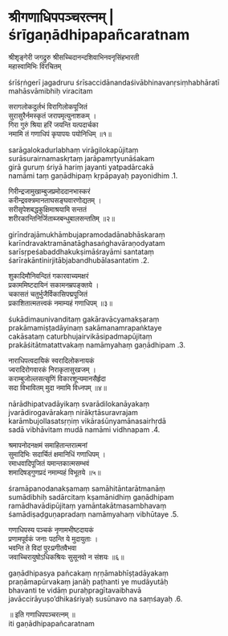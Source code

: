 # श्रीगणाधिपपञ्चरत्नम् | śrīgaṇādhipapañcaratnam

श्रीशृङ्गेरी जगद्रुरु श्रीसच्चिदानन्दशिवाभिनवनृसिंहभारती  
महास्वामिभिः विरचितम्

śrīśṛṅgerī jagadruru śrīsaccidānandaśivābhinavanṛsiṃhabhāratī  
mahāsvāmibhiḥ viracitam

सरागलोकदुर्लभं विरागिलोकपूजितं  
सुरासुरैर्नमस्कृतं जरापमृत्युनाशकम् ।  
गिरा गुरुं श्रिया हरिं जयन्ति यत्पदार्चका  
नमामि तं गणाधिपं कृपापयः पयोनिधिम् ॥१॥

sarāgalokadurlabhaṃ virāgilokapūjitaṃ  
surāsurairnamaskṛtaṃ jarāpamṛtyunāśakam  
girā guruṃ śriyā hariṃ jayanti yatpadārcakā  
namāmi taṃ gaṇādhipaṃ kṛpāpayaḥ payonidhim .1.

गिरीन्द्रजामुखाम्बुजप्रमोददानभास्करं  
करीन्द्रवक्त्रमानताघसङ्घवारणोद्यतम् ।  
सरीसृपेशबद्धकुक्षिमाश्रयामि सन्ततं  
शरीरकान्तिनिर्जिताब्जबन्धुबालसन्ततिम् ॥२॥

girīndrajāmukhāmbujapramodadānabhāskaraṃ  
karīndravaktramānatāghasaṅghavāraṇodyatam  
sarīsṛpeśabaddhakukṣimāśrayāmi santataṃ  
śarīrakāntinirjitābjabandhubālasantatim .2.

शुकादिमौनिवन्दितं गकारवाच्यमक्षरं  
प्रकाममिष्टदायिनं सकामनम्रपङ्क्तये ।  
चकासतं चतुर्भुजैर्विकासिपद्मपूजितं  
प्रकाशितात्मतत्त्वकं नमाम्यहं गणाधिपम् ॥३॥

śukādimaunivanditaṃ gakāravācyamakṣaraṃ  
prakāmamiṣṭadāyinaṃ sakāmanamrapaṅktaye  
cakāsataṃ caturbhujairvikāsipadmapūjitaṃ  
prakāśitātmatattvakaṃ namāmyahaṃ gaṇādhipam .3.

नाराधिपत्वदायिकं स्वरादिलोकनायकं  
ज्वरादिरोगवारकं निराकृतासुरव्रजम् ।  
कराम्बुजोल्लसत्सृणिं विकारशून्यमानसैर्हृदा  
सदा विभावितम् मुदा नमामि विध्नपम् ॥४॥

nārādhipatvadāyikaṃ svarādilokanāyakaṃ  
jvarādirogavārakaṃ nirākṛtāsuravrajam  
karāmbujollasatsṛṇiṃ vikāraśūnyamānasairhṛdā  
sadā vibhāvitam mudā namāmi vidhnapam .4.

श्रमापनोदनक्षमं समाहितान्तरात्मनां  
सुमादिभिः सदार्चितं क्षमानिधिं गणाधिपम् ।  
रमाधवादिपूजितं यमान्तकात्मसम्भवं  
शमादिषड्गुणप्रदं नमाम्यहं विभूतये ॥५॥

śramāpanodanakṣamaṃ samāhitāntarātmanāṃ  
sumādibhiḥ sadārcitaṃ kṣamānidhiṃ gaṇādhipam  
ramādhavādipūjitaṃ yamāntakātmasambhavaṃ  
śamādiṣaḍguṇapradaṃ namāmyahaṃ vibhūtaye .5.

गणाधिपस्य पञ्चकं नृणामभीष्टदायकं  
प्रणामपूर्वकं जनाः पठन्ति ये मुदायुताः ।  
भवन्ति ते विदां पुरःप्रगीतवैभवा  
जवाच्चिरायुषोऽधिकश्रियः सुसूनवो न संशयः ॥६॥

gaṇādhipasya pañcakaṃ nṛṇāmabhīṣṭadāyakaṃ  
praṇāmapūrvakaṃ janāḥ paṭhanti ye mudāyutāḥ  
bhavanti te vidāṃ puraḥpragītavaibhavā  
javāccirāyuṣo’dhikaśriyaḥ susūnavo na saṃśayaḥ .6.

॥ इति गणाधिपपञ्चरत्नम् ॥  
iti gaṇādhipapañcaratnam
